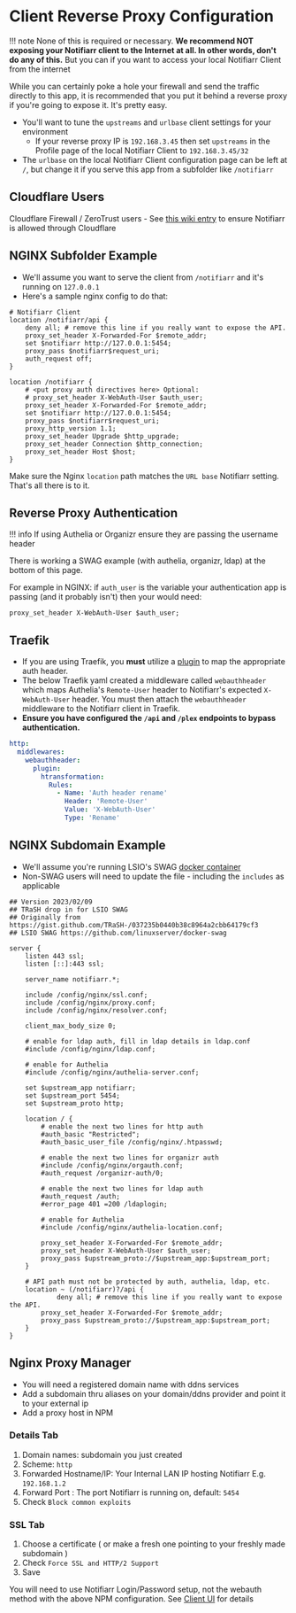 # Client Reverse Proxy Configuration

!!! note
    None of this is required or necessary. **We recommend NOT exposing your Notifiarr client to the Internet at all. In other words, don't do any of this.** But you can if you want to access your local Notifiarr Client from the internet

While you can certainly poke a hole your firewall and send the traffic directly to this app, it is recommended that you put it behind a reverse proxy if you're going to expose it. It's pretty easy.

- You'll want to tune the `upstreams` and `urlbase` client settings for your environment
    - If your reverse proxy IP is `192.168.3.45` then set `upstreams` in the Profile page of the local Notifiarr Client to `192.168.3.45/32`
- The `urlbase` on the local Notifiarr Client configuration page can be left at `/`, but change it if you serve this app from a subfolder like `/notifiarr`

## Cloudflare Users

Cloudflare Firewall / ZeroTrust users - See [this wiki entry](/Client/Client-Cloudflare) to ensure Notifiarr is allowed through Cloudflare

## NGINX Subfolder Example

- We'll assume you want to serve the client from `/notifiarr` and it's running on `127.0.0.1`
- Here's a sample nginx config to do that:

```nginx
# Notifiarr Client
location /notifiarr/api {
    deny all; # remove this line if you really want to expose the API.
    proxy_set_header X-Forwarded-For $remote_addr;
    set $notifiarr http://127.0.0.1:5454;
    proxy_pass $notifiarr$request_uri;
    auth_request off;
}

location /notifiarr {
    # <put proxy auth directives here> Optional:
    # proxy_set_header X-WebAuth-User $auth_user;
    proxy_set_header X-Forwarded-For $remote_addr;
    set $notifiarr http://127.0.0.1:5454;
    proxy_pass $notifiarr$request_uri;
    proxy_http_version 1.1;
    proxy_set_header Upgrade $http_upgrade;
    proxy_set_header Connection $http_connection;
    proxy_set_header Host $host;
}
```

Make sure the Nginx `location` path matches the `URL base` Notifiarr setting.
That's all there is to it.

## Reverse Proxy Authentication

!!! info
    If using Authelia or Organizr ensure they are passing the username header

There is working a SWAG example (with authelia, organizr, ldap) at the bottom of this page.

For example in NGINX: if `auth_user` is the variable your authentication app is passing (and it probably isn't) then your would need:

```nginx
proxy_set_header X-WebAuth-User $auth_user;
```

## Traefik

- If you are using Traefik, you **must** utilize a [plugin](https://github.com/tomMoulard/htransformation) to map the appropriate auth header.
- The below Traefik yaml created a middleware called `webauthheader` which maps Authelia's `Remote-User` header to Notifiarr's expected `X-WebAuth-User` header. You must then attach the `webauthheader` middleware to the Notifiarr client in Traefik.
- **Ensure you have configured the `/api` and `/plex` endpoints to bypass authentication.**

```yaml
http:
  middlewares:
    webauthheader:
      plugin:
        htransformation:
          Rules:
            - Name: 'Auth header rename'
              Header: 'Remote-User'
              Value: 'X-WebAuth-User'
              Type: 'Rename'
```

## NGINX Subdomain Example

- We'll assume you're running LSIO's SWAG [docker container](https://github.com/linuxserver/docker-swag)
- Non-SWAG users will need to update the file - including the `includes` as applicable

```nginx
## Version 2023/02/09
## TRaSH drop in for LSIO SWAG
## Originally from https://gist.github.com/TRaSH-/037235b0440b38c8964a2cbb64179cf3
## LSIO SWAG https://github.com/linuxserver/docker-swag

server {
    listen 443 ssl;
    listen [::]:443 ssl;

    server_name notifiarr.*;

    include /config/nginx/ssl.conf;
    include /config/nginx/proxy.conf;
    include /config/nginx/resolver.conf;

    client_max_body_size 0;

    # enable for ldap auth, fill in ldap details in ldap.conf
    #include /config/nginx/ldap.conf;

    # enable for Authelia
    #include /config/nginx/authelia-server.conf;

    set $upstream_app notifiarr;
    set $upstream_port 5454;
    set $upstream_proto http;
        
    location / {
        # enable the next two lines for http auth
        #auth_basic "Restricted";
        #auth_basic_user_file /config/nginx/.htpasswd;

        # enable the next two lines for organizr auth
        #include /config/nginx/orgauth.conf;
        #auth_request /organizr-auth/0;
        
        # enable the next two lines for ldap auth
        #auth_request /auth;
        #error_page 401 =200 /ldaplogin;

        # enable for Authelia
        #include /config/nginx/authelia-location.conf;

        proxy_set_header X-Forwarded-For $remote_addr;
        proxy_set_header X-WebAuth-User $auth_user;
        proxy_pass $upstream_proto://$upstream_app:$upstream_port;
    }
    
    # API path must not be protected by auth, authelia, ldap, etc.
    location ~ (/notifiarr)?/api {
	    	deny all; # remove this line if you really want to expose the API.
        proxy_set_header X-Forwarded-For $remote_addr;
        proxy_pass $upstream_proto://$upstream_app:$upstream_port;
    }
}
```

## Nginx Proxy Manager

- You will need a registered domain name with ddns services
- Add a subdomain thru aliases on your domain/ddns provider and point it to your external ip
- Add a proxy host in NPM

### Details Tab

1. Domain names: subdomain you just created
1. Scheme: `http`
1. Forwarded Hostname/IP: Your Internal LAN IP hosting Notifiarr E.g. `192.168.1.2`
1. Forward Port : The port Notifiarr is running on, default: `5454`
1. Check `Block common exploits`

### SSL Tab

1. Choose a certificate ( or make a fresh one pointing to your freshly made subdomain )
1. Check `Force SSL and HTTP/2 Support`
1. Save

You will need to use  Notifiarr Login/Password setup, not the webauth method with the above NPM configuration. See [Client UI](/Client/Client-UI) for details

